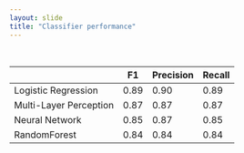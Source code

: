 ```yaml
---
layout: slide
title: "Classifier performance"
---
```

<br>

|                   |    F1    | Precision| Recall|
|-------------------|----------|----------|-------|
| Logistic Regression|   0.89   |   0.90   |  0.89 |
| Multi-Layer Perception        |   0.87   |   0.87   |  0.87 |
| Neural Network    |0.85 | 0.87 | 0.85 |
| RandomForest      |   0.84   |   0.84   |  0.84 |

